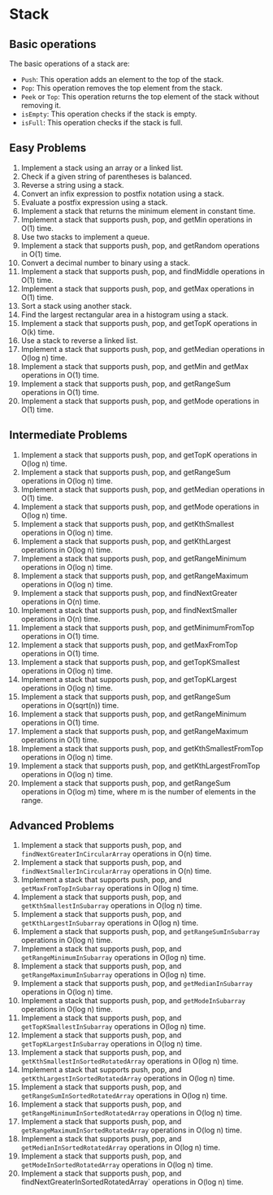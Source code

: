 # Stack

## Basic operations

The basic operations of a stack are:

* `Push`: This operation adds an element to the top of the stack.
* `Pop`: This operation removes the top element from the stack.
* `Peek` or `Top`: This operation returns the top element of the stack without removing it.
* `isEmpty`: This operation checks if the stack is empty.
* `isFull`: This operation checks if the stack is full.

## Easy Problems

1. Implement a stack using an array or a linked list.
1. Check if a given string of parentheses is balanced.
1. Reverse a string using a stack.
1. Convert an infix expression to postfix notation using a stack.
1. Evaluate a postfix expression using a stack.
1. Implement a stack that returns the minimum element in constant time.
1. Implement a stack that supports push, pop, and getMin operations in O(1) time.
1. Use two stacks to implement a queue.
1. Implement a stack that supports push, pop, and getRandom operations in O(1) time.
1. Convert a decimal number to binary using a stack.
1. Implement a stack that supports push, pop, and findMiddle operations in O(1) time.
1. Implement a stack that supports push, pop, and getMax operations in O(1) time.
1. Sort a stack using another stack.
1. Find the largest rectangular area in a histogram using a stack.
1. Implement a stack that supports push, pop, and getTopK operations in O(k) time.
1. Use a stack to reverse a linked list.
1. Implement a stack that supports push, pop, and getMedian operations in O(log n) time.
1. Implement a stack that supports push, pop, and getMin and getMax operations in O(1) time.
1. Implement a stack that supports push, pop, and getRangeSum operations in O(1) time.
1. Implement a stack that supports push, pop, and getMode operations in O(1) time.

## Intermediate Problems

1. Implement a stack that supports push, pop, and getTopK operations in O(log n) time.
1. Implement a stack that supports push, pop, and getRangeSum operations in O(log n) time.
1. Implement a stack that supports push, pop, and getMedian operations in O(1) time.
1. Implement a stack that supports push, pop, and getMode operations in O(log n) time.
1. Implement a stack that supports push, pop, and getKthSmallest operations in O(log n) time.
1. Implement a stack that supports push, pop, and getKthLargest operations in O(log n) time.
1. Implement a stack that supports push, pop, and getRangeMinimum operations in O(log n) time.
1. Implement a stack that supports push, pop, and getRangeMaximum operations in O(log n) time.
1. Implement a stack that supports push, pop, and findNextGreater operations in O(n) time.
1. Implement a stack that supports push, pop, and findNextSmaller operations in O(n) time.
1. Implement a stack that supports push, pop, and getMinimumFromTop operations in O(1) time.
1. Implement a stack that supports push, pop, and getMaxFromTop operations in O(1) time.
1. Implement a stack that supports push, pop, and getTopKSmallest operations in O(log n) time.
1. Implement a stack that supports push, pop, and getTopKLargest operations in O(log n) time.
1. Implement a stack that supports push, pop, and getRangeSum operations in O(sqrt(n)) time.
1. Implement a stack that supports push, pop, and getRangeMinimum operations in O(1) time.
1. Implement a stack that supports push, pop, and getRangeMaximum operations in O(1) time.
1. Implement a stack that supports push, pop, and getKthSmallestFromTop operations in O(log n) time.
1. Implement a stack that supports push, pop, and getKthLargestFromTop operations in O(log n) time.
1. Implement a stack that supports push, pop, and getRangeSum operations in O(log m) time, where m is the number of elements in the range.

## Advanced Problems

1. Implement a stack that supports push, pop, and `findNextGreaterInCircularArray` operations in O(n) time.
1. Implement a stack that supports push, pop, and `findNextSmallerInCircularArray` operations in O(n) time.
1. Implement a stack that supports push, pop, and `getMaxFromTopInSubarray` operations in O(log n) time.
1. Implement a stack that supports push, pop, and `getKthSmallestInSubarray` operations in O(log n) time.
1. Implement a stack that supports push, pop, and `getKthLargestInSubarray` operations in O(log n) time.
1. Implement a stack that supports push, pop, and `getRangeSumInSubarray` operations in O(log n) time.
1. Implement a stack that supports push, pop, and `getRangeMinimumInSubarray` operations in O(log n) time.
1. Implement a stack that supports push, pop, and `getRangeMaximumInSubarray` operations in O(log n) time.
1. Implement a stack that supports push, pop, and `getMedianInSubarray` operations in O(log n) time.
1. Implement a stack that supports push, pop, and `getModeInSubarray` operations in O(log n) time.
1. Implement a stack that supports push, pop, and `getTopKSmallestInSubarray` operations in O(log n) time.
1. Implement a stack that supports push, pop, and `getTopKLargestInSubarray` operations in O(log n) time.
1. Implement a stack that supports push, pop, and `getKthSmallestInSortedRotatedArray` operations in O(log n) time.
1. Implement a stack that supports push, pop, and `getKthLargestInSortedRotatedArray` operations in O(log n) time.
1. Implement a stack that supports push, pop, and `getRangeSumInSortedRotatedArray` operations in O(log n) time.
1. Implement a stack that supports push, pop, and `getRangeMinimumInSortedRotatedArray` operations in O(log n) time.
1. Implement a stack that supports push, pop, and `getRangeMaximumInSortedRotatedArray` operations in O(log n) time.
1. Implement a stack that supports push, pop, and `getMedianInSortedRotatedArray` operations in O(log n) time.
1. Implement a stack that supports push, pop, and `getModeInSortedRotatedArray` operations in O(log n) time.
1. Implement a stack that supports push, pop, and findNextGreaterInSortedRotatedArray` operations in O(log n) time.